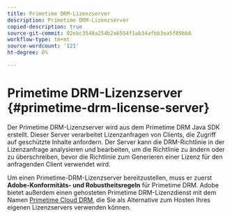 ```yaml
---
title: Primetime DRM-Lizenzserver
description: Primetime DRM-Lizenzserver
copied-description: true
source-git-commit: 02ebc3548a254b2a6554f1ab34afbb3ea5f09bb8
workflow-type: tm+mt
source-wordcount: '121'
ht-degree: 0%

---
```


# Primetime DRM-Lizenzserver {#primetime-drm-license-server}

Der Primetime DRM-Lizenzserver wird aus dem Primetime DRM Java SDK erstellt. Dieser Server verarbeitet Lizenzanfragen von Clients, die Zugriff auf geschützte Inhalte anfordern. Der Server kann die DRM-Richtlinie in der Lizenzanfrage analysieren und bearbeiten, um die Richtlinie zu ändern oder zu überschreiben, bevor die Richtlinie zum Generieren einer Lizenz für den anfragenden Client verwendet wird.

Um einen Primetime-DRM-Lizenzserver bereitzustellen, muss er zuerst **Adobe-Konformitäts- und Robustheitsregeln** für Primetime DRM. Adobe bietet außerdem einen gehosteten Primetime DRM-Lizenzdienst mit dem Namen [Primetime Cloud DRM](../cloud-quick-start/whats-included.md), die Sie als Alternative zum Hosten Ihres eigenen Lizenzservers verwenden können.
